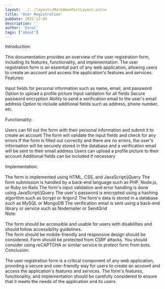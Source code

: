 ```yaml
---
layout: ../../layouts/MarkdownPostLayout.astro
title: 'User Registration'
pubDate: 2022-12-04
description: ''
author: 'Dinal'
tags: ["about"]
---
```


Introduction:  
<br>
This documentation provides an overview of the user registration form, including its features, functionality, and implementation. The user registration form is an essential part of any web application, allowing users to create an account and access the application's features and services.
<br>
Features:  
<br>
Input fields for personal information such as name, email, and password
Option to upload a profile picture
Input validation for all fields
Secure password encryption
Ability to send a verification email to the user's email address
Option to include additional fields such as address, phone number, etc.  
<br>
Functionality:  
<br>
Users can fill out the form with their personal information and submit it to create an account
The form will validate the input fields and check for any errors
If the form is filled out correctly and there are no errors, the user's information will be securely stored in the database and a verification email will be sent to their email address
Users can upload a profile picture to their account
Additional fields can be included if necessary  
<br>
Implementation:  
<br>
The form is implemented using HTML, CSS, and JavaScript/jQuery
The form submission is handled by a back-end language such as PHP, Node.js, or Ruby on Rails
The form's input validation and error handling is done using JavaScript/jQuery
The user's password is encrypted using a hashing algorithm such as bcrypt or Argon2
The form's data is stored in a database such as MySQL or MongoDB
The verification email is sent using a back-end library or service such as Nodemailer or SendGrid
<br>
Note:  
<br>
The form should be accessible and usable for users with disabilities and should follow accessibility guidelines.  
The form should be mobile-friendly and responsive design should be considered.
Form should be protected from CSRF attacks.
You should consider using reCAPTCHA or similar service to protect form from bots. 
<br> 
Conclusion:
<br>  
The user registration form is a critical component of any web application, providing a secure and user-friendly way for users to create an account and access the application's features and services. The form's features, functionality, and implementation should be carefully considered to ensure that it meets the needs of the application and its users.

